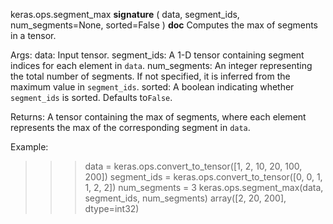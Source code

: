 keras.ops.segment_max
__signature__
(
  data,
  segment_ids,
  num_segments=None,
  sorted=False
)
__doc__
Computes the max of segments in a tensor.

Args:
    data: Input tensor.
    segment_ids: A 1-D tensor containing segment indices for each
        element in `data`.
    num_segments: An integer representing the total number of
        segments. If not specified, it is inferred from the maximum
        value in `segment_ids`.
    sorted: A boolean indicating whether `segment_ids` is sorted.
        Defaults to`False`.

Returns:
    A tensor containing the max of segments, where each element
    represents the max of the corresponding segment in `data`.

Example:

>>> data = keras.ops.convert_to_tensor([1, 2, 10, 20, 100, 200])
>>> segment_ids = keras.ops.convert_to_tensor([0, 0, 1, 1, 2, 2])
>>> num_segments = 3
>>> keras.ops.segment_max(data, segment_ids, num_segments)
array([2, 20, 200], dtype=int32)
